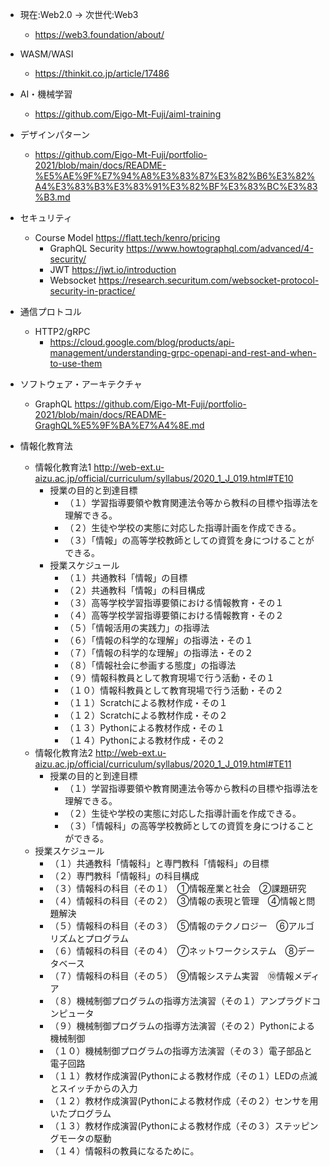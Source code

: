 - 現在:Web2.0 -> 次世代:Web3
  - https://web3.foundation/about/
- WASM/WASI
  - https://thinkit.co.jp/article/17486
- AI・機械学習
  - https://github.com/Eigo-Mt-Fuji/aiml-training

- デザインパターン
  - https://github.com/Eigo-Mt-Fuji/portfolio-2021/blob/main/docs/README-%E5%AE%9F%E7%94%A8%E3%83%87%E3%82%B6%E3%82%A4%E3%83%B3%E3%83%91%E3%82%BF%E3%83%BC%E3%83%B3.md

- セキュリティ
  - Course Model https://flatt.tech/kenro/pricing
    - GraphQL Security https://www.howtographql.com/advanced/4-security/
    - JWT https://jwt.io/introduction
    - Websocket https://research.securitum.com/websocket-protocol-security-in-practice/

- 通信プロトコル
  - HTTP2/gRPC
    - https://cloud.google.com/blog/products/api-management/understanding-grpc-openapi-and-rest-and-when-to-use-them

- ソフトウェア・アーキテクチャ
  - GraphQL https://github.com/Eigo-Mt-Fuji/portfolio-2021/blob/main/docs/README-GraghQL%E5%9F%BA%E7%A4%8E.md

- 情報化教育法
   - 情報化教育法1 http://web-ext.u-aizu.ac.jp/official/curriculum/syllabus/2020_1_J_019.html#TE10
     - 授業の目的と到達目標
        - （１）学習指導要領や教育関連法令等から教科の目標や指導法を理解できる。
        - （２）生徒や学校の実態に対応した指導計画を作成できる。
        - （３）「情報」の高等学校教師としての資質を身につけることができる。
     - 授業スケジュール
        - （１）共通教科「情報」の目標
        - （２）共通教科「情報」の科目構成
        - （３）高等学校学習指導要領における情報教育・その１
        - （４）高等学校学習指導要領における情報教育・その２
        - （５）「情報活用の実践力」の指導法
        - （６）「情報の科学的な理解」の指導法・その１
        - （７）「情報の科学的な理解」の指導法・その２
        - （８）「情報社会に参画する態度」の指導法
        - （９）情報科教員として教育現場で行う活動・その１
        - （１０）情報科教員として教育現場で行う活動・その２
        - （１１）Scratchによる教材作成・その１
        - （１２）Scratchによる教材作成・その２
        - （１３）Pythonによる教材作成・その１
        - （１４）Pythonによる教材作成・その２
   - 情報化教育法2 http://web-ext.u-aizu.ac.jp/official/curriculum/syllabus/2020_1_J_019.html#TE11
     - 授業の目的と到達目標
        - （１）学習指導要領や教育関連法令等から教科の目標や指導法を理解できる。
        - （２）生徒や学校の実態に対応した指導計画を作成できる。
        - （３）「情報科」の高等学校教師としての資質を身につけることができる。
    - 授業スケジュール
        - （１）共通教科「情報科」と専門教科「情報科」の目標
        - （２）専門教科「情報科」の科目構成
        - （３）情報科の科目（その１）　①情報産業と社会　②課題研究
        - （４）情報科の科目（その２）　③情報の表現と管理　④情報と問題解決
        - （５）情報科の科目（その３）　⑤情報のテクノロジー　⑥アルゴリズムとプログラム
        - （６）情報科の科目（その４）　⑦ネットワークシステム　⑧データベース
        - （７）情報科の科目（その５）　⑨情報システム実習　⑩情報メディア
        - （８）機械制御プログラムの指導方法演習（その１）アンプラグドコンピュータ
        - （９）機械制御プログラムの指導方法演習（その２）Pythonによる機械制御
        - （１０）機械制御プログラムの指導方法演習（その３）電子部品と電子回路
        - （１１）教材作成演習(Pythonによる教材作成（その１）LEDの点滅とスイッチからの入力
        - （１２）教材作成演習(Pythonによる教材作成（その２）センサを用いたプログラム
        - （１３）教材作成演習(Pythonによる教材作成（その３）ステッピングモータの駆動
        - （１４）情報科の教員になるために。

